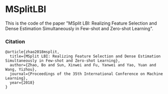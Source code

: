 # MSplitLBI
This is the code of the paper "MSplit LBI: Realizing Feature Selection and Dense Estimation Simultaneously in Few-shot and Zero-shot Learning".

### Citation
```
@article{zhao2018msplit,
  title={MSplit LBI: Realizing Feature Selection and Dense Estimation Simultaneously in Few-shot and Zero-shot Learning},
  author={Zhao, Bo and Sun, Xinwei and Fu, Yanwei and Yao, Yuan and Wang, Yizhou},
  journal={Proceedings of the 35th International Conference on Machine Learning},
  year={2018}
}
```
